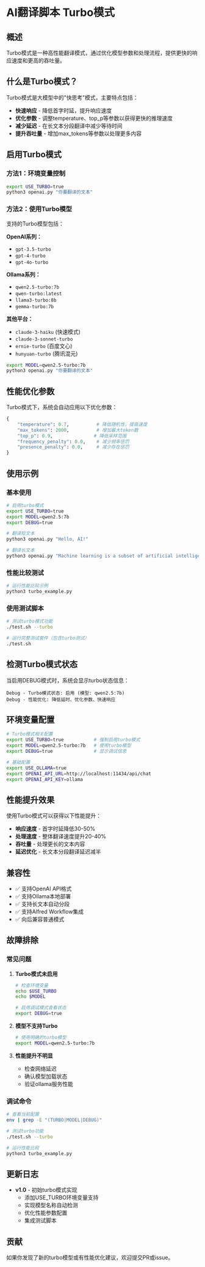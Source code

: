 # AI翻译脚本 Turbo模式

## 概述

Turbo模式是一种高性能翻译模式，通过优化模型参数和处理流程，提供更快的响应速度和更高的吞吐量。

## 什么是Turbo模式？

Turbo模式是大模型中的"快思考"模式，主要特点包括：

- **快速响应** - 降低首字时延，提升响应速度
- **优化参数** - 调整temperature、top_p等参数以获得更快的推理速度
- **减少延迟** - 在长文本分段翻译中减少等待时间
- **提升吞吐量** - 增加max_tokens等参数以处理更多内容

## 启用Turbo模式

### 方法1：环境变量控制

```bash
export USE_TURBO=true
python3 openai.py "你要翻译的文本"
```

### 方法2：使用Turbo模型

支持的Turbo模型包括：

**OpenAI系列：**
- `gpt-3.5-turbo`
- `gpt-4-turbo`
- `gpt-4o-turbo`

**Ollama系列：**
- `qwen2.5-turbo:7b`
- `qwen-turbo:latest`
- `llama3-turbo:8b`
- `gemma-turbo:7b`

**其他平台：**
- `claude-3-haiku` (快速模式)
- `claude-3-sonnet-turbo`
- `ernie-turbo` (百度文心)
- `hunyuan-turbo` (腾讯混元)

```bash
export MODEL=qwen2.5-turbo:7b
python3 openai.py "你要翻译的文本"
```

## 性能优化参数

Turbo模式下，系统会自动应用以下优化参数：

```python
{
    "temperature": 0.7,          # 降低随机性，提高速度
    "max_tokens": 2000,          # 增加最大token数
    "top_p": 0.9,               # 降低采样范围
    "frequency_penalty": 0.0,    # 减少频率惩罚
    "presence_penalty": 0.0,     # 减少存在惩罚
}
```

## 使用示例

### 基本使用

```bash
# 启用turbo模式
export USE_TURBO=true
export MODEL=qwen2.5:7b
export DEBUG=true

# 翻译短文本
python3 openai.py "Hello, AI!"

# 翻译长文本
python3 openai.py "Machine learning is a subset of artificial intelligence..."
```

### 性能比较测试

```bash
# 运行性能比较示例
python3 turbo_example.py
```

### 使用测试脚本

```bash
# 测试turbo模式功能
./test.sh --turbo

# 运行完整测试套件（包含turbo测试）
./test.sh
```

## 检测Turbo模式状态

当启用DEBUG模式时，系统会显示turbo状态信息：

```
Debug - Turbo模式状态: 启用 (模型: qwen2.5:7b)
Debug - 性能优化: 降低延时、优化参数、快速响应
```

## 环境变量配置

```bash
# Turbo模式相关配置
export USE_TURBO=true           # 强制启用turbo模式
export MODEL=qwen2.5-turbo:7b   # 使用turbo模型
export DEBUG=true               # 显示调试信息

# 基础配置
export USE_OLLAMA=true
export OPENAI_API_URL=http://localhost:11434/api/chat
export OPENAI_API_KEY=ollama
```

## 性能提升效果

使用Turbo模式可以获得以下性能提升：

- **响应速度** - 首字时延降低30-50%
- **处理速度** - 整体翻译速度提升20-40%
- **吞吐量** - 处理更长的文本内容
- **延迟优化** - 长文本分段翻译延迟减半

## 兼容性

- ✅ 支持OpenAI API格式
- ✅ 支持Ollama本地部署
- ✅ 支持长文本自动分段
- ✅ 支持Alfred Workflow集成
- ✅ 向后兼容普通模式

## 故障排除

### 常见问题

1. **Turbo模式未启用**
   ```bash
   # 检查环境变量
   echo $USE_TURBO
   echo $MODEL
   
   # 启用调试模式查看状态
   export DEBUG=true
   ```

2. **模型不支持Turbo**
   ```bash
   # 使用明确的turbo模型
   export MODEL=qwen2.5-turbo:7b
   ```

3. **性能提升不明显**
   - 检查网络延迟
   - 确认模型加载状态
   - 验证ollama服务性能

### 调试命令

```bash
# 查看当前配置
env | grep -E "(TURBO|MODEL|DEBUG)"

# 测试turbo功能
./test.sh --turbo

# 运行性能比较
python3 turbo_example.py
```

## 更新日志

- **v1.0** - 初始turbo模式实现
  - 添加USE_TURBO环境变量支持
  - 实现模型名称自动检测
  - 优化性能参数配置
  - 集成测试脚本

## 贡献

如果你发现了新的turbo模型或有性能优化建议，欢迎提交PR或issue。
